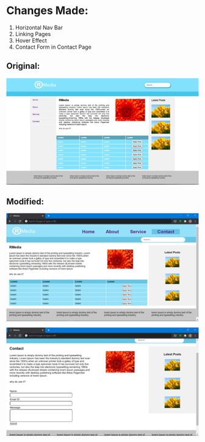 # Changes Made:

1. Horizontal Nav Bar
2. Linking Pages
3. Hover Effect
4. Contact Form in Contact Page

## Original:

![Home Page](images/workshop-1-design.png)

## Modified:

![Home Page](images/modified-homepage.png)

![Contact Page](images/modified-contact.png)